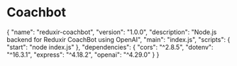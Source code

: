# Coachbot
{   "name": "reduxir-coachbot",   "version": "1.0.0",   "description": "Node.js backend for Reduxir CoachBot using OpenAI",   "main": "index.js",   "scripts": {     "start": "node index.js"   },   "dependencies": {     "cors": "^2.8.5",     "dotenv": "^16.3.1",     "express": "^4.18.2",     "openai": "^4.29.0"   } }

